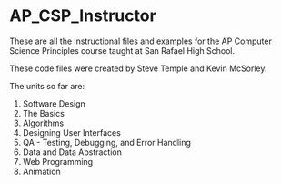# AP_CSP_Instructor
These are all the instructional files and examples for the AP Computer Science Principles course taught at San Rafael High School.

These code files were created by Steve Temple and Kevin McSorley.

The units so far are:
1. Software Design
2. The Basics
3. Algorithms
4. Designing User Interfaces
5. QA - Testing, Debugging, and Error Handling
6. Data and Data Abstraction
7. Web Programming
8. Animation
